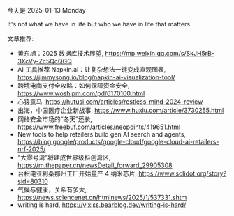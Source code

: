 今天是 2025-01-13 Monday

It's not what we have in life but who we have in life that matters.

文章推荐:
- 黄东旭：2025 数据库技术展望, https://mp.weixin.qq.com/s/SkJH5rB-3XcVy-Zc5QcQGQ
- AI 工具推荐 Napkin.ai：让复杂想法一键变成直观图表, https://jimmysong.io/blog/napkin-ai-visualization-tool/
- 跨境电商支付全攻略：如何保障资金安全, https://www.woshipm.com/pd/6170100.html
- 心猿意马, https://hutusi.com/articles/restless-mind-2024-review
- 出海，中国医疗企业新战事, https://www.huxiu.com/article/3730255.html
- 网络安全市场的“冬天”还长, https://www.freebuf.com/articles/neopoints/419651.html
- New tools to help retailers build gen AI search and agents, https://blog.google/products/google-cloud/google-cloud-ai-retailers-nrf-2025/
- “大零号湾”将建成世界级科创湾区, https://m.thepaper.cn/newsDetail_forward_29905308
- 台积电亚利桑那州工厂开始量产 4 纳米芯片, https://www.solidot.org/story?sid=80310
- 气候与健康，关系有多大, https://news.sciencenet.cn/htmlnews/2025/1/537331.shtm
- writing is hard, https://vixiss.bearblog.dev/writing-is-hard/
